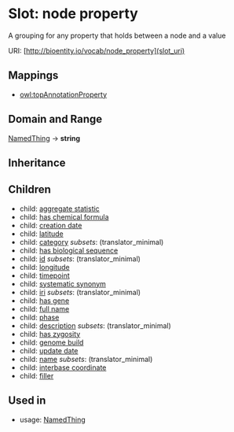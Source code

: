 # Slot: node property


A grouping for any property that holds between a node and a value

URI: [http://bioentity.io/vocab/node_property](slot_uri)
## Mappings

 * [owl:topAnnotationProperty](http://purl.obolibrary.org/obo/owl_topAnnotationProperty)
## Domain and Range

[NamedThing](NamedThing.md) -> **string**
## Inheritance

## Children

 *  child: [aggregate statistic](aggregate_statistic.md)
 *  child: [has chemical formula](has_chemical_formula.md)
 *  child: [creation date](creation_date.md)
 *  child: [latitude](latitude.md)
 *  child: [category](category.md) *subsets*: (translator_minimal)
 *  child: [has biological sequence](has_biological_sequence.md)
 *  child: [id](id.md) *subsets*: (translator_minimal)
 *  child: [longitude](longitude.md)
 *  child: [timepoint](timepoint.md)
 *  child: [systematic synonym](systematic_synonym.md)
 *  child: [iri](iri.md) *subsets*: (translator_minimal)
 *  child: [has gene](has_gene.md)
 *  child: [full name](full_name.md)
 *  child: [phase](phase.md)
 *  child: [description](description.md) *subsets*: (translator_minimal)
 *  child: [has zygosity](has_zygosity.md)
 *  child: [genome build](genome_build.md)
 *  child: [update date](update_date.md)
 *  child: [name](name.md) *subsets*: (translator_minimal)
 *  child: [interbase coordinate](interbase_coordinate.md)
 *  child: [filler](filler.md)
## Used in

 *  usage: [NamedThing](NamedThing.md)
